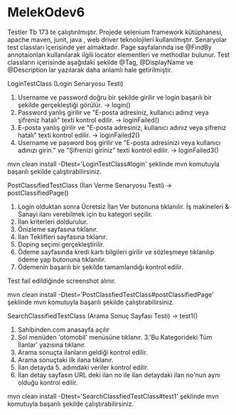 # MelekOdev6

Testler Tb 173 te çalıştırılmıştır. 
Projede selenium framework kütüphanesi, apache maven, junit, java , web driver teknolojileri kullanılmıştır. 
Senaryolar test classları içerisinde yer almaktadır. 
Page sayfalarında ise @FindBy annotaionları kullanılarak ilgili locator elementleri ve methodlar bulunur.
Test classların içerisinde aşağıdaki şekilde @Tag, @DisplayName ve @Description lar yazılarak daha anlamlı hale getirilmiştir.

LoginTestClass (Login Senaryosu Testi)

1. Username ve password doğru bir şekilde girilir ve login başarılı bir şekilde gerçekleştiği görülür. -> login()
2. Password yanlış girilir ve "E-posta adresiniz, kullanıcı adınız veya şifreniz hatalı" texti kontrol edilir. -> loginFailed()
3. E-posta yanlış girilir ve "E-posta adresiniz, kullanıcı adınız veya şifreniz hatalı" texti kontrol edilir. -> loginFailed2()
4. Username ve pasword boş girilir ve "E-posta adresinizi veya kullanıcı adınızı girin." ve "Şifrenizi giriniz" texti kontrol edilir. -> loginFailed3()

mvn clean install -Dtest='LoginTestClass#login' şeklinde mvn komutuyla başarılı şekilde çalıştırabilirsiniz.


PostClassifiedTestClass (İlan Verme Senaryosu Testi) -> postClassifiedPage()
1. Login olduktan sonra Ücretsiz İlan Ver butonuna tıklanılır. İş makineleri & Sanayi ilanı verebilmek için bu kategori seçilir.
2. İlan kriterleri doldurulur.
3. Önizleme sayfasına tıklanır.
4. İlan Teklifleri sayfasına tıklanır.
5. Doping seçimi gerçekleştirilir.
6. Ödeme sayfasında kredi kartı bilgileri girilir ve sözleşmeye tıklanılıp ödeme yap butonuna tıklanılır.
7. Ödemenin başarılı bir şekilde tamamlandığı kontrol edilir.

Test fail edildiğinde screenshot alınır.

mvn clean install -Dtest='PostClassfiedTestClass#postClassifiedPage' şeklinde mvn komutuyla başarılı şekilde çalıştırabilirsiniz.


SearchClassifiedTestClass (Arama Sonuç Sayfası Testi) -> test1()

 1. Sahibinden.com anasayfa açılır
 2. Sol menüden 'otomobil' menüsüne tıklanır.
 3.'Bu Kategorideki Tüm İlanlar' yazısına tıklanır.
 4. Arama sonuçta ilanların geldiği kontrol edilir.
 5. Arama sonuçtaki ilk ilana tıklanır.
 6. İlan detayda 5. adımdaki veriler kontrol edilir.
 7. İlan detay sayfasın URL deki ilan no ile ilan detaydaki ilan no'nun aynı olduğu kontrol edilir.

mvn clean install -Dtest='SearchClassfiedTestClass#test1' şeklinde mvn komutuyla başarılı şekilde çalıştırabilirsiniz.








